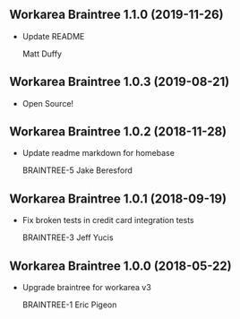 Workarea Braintree 1.1.0 (2019-11-26)
--------------------------------------------------------------------------------

*   Update README

    Matt Duffy



Workarea Braintree 1.0.3 (2019-08-21)
--------------------------------------------------------------------------------

*   Open Source!



Workarea Braintree 1.0.2 (2018-11-28)
--------------------------------------------------------------------------------

*   Update readme markdown for homebase

    BRAINTREE-5
    Jake Beresford



Workarea Braintree 1.0.1 (2018-09-19)
--------------------------------------------------------------------------------

*   Fix broken tests in credit card integration tests

    BRAINTREE-3
    Jeff Yucis



Workarea Braintree 1.0.0 (2018-05-22)
--------------------------------------------------------------------------------

*   Upgrade braintree for workarea v3

    BRAINTREE-1
    Eric Pigeon



